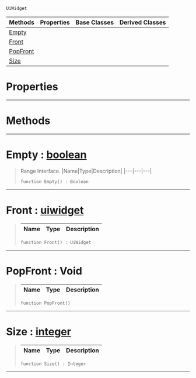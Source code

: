  `UiWidget`

|Methods|Properties|Base Classes|Derived Classes|
|---|---|---|---|
|[ Empty](https://github.com/dragonCASTjosh/PlasmaDocs/blob/master/code_reference/class_reference/uiwidgetcastresultsrange.markdown#empty-plasma-engine-docume)| | | |
|[ Front](https://github.com/dragonCASTjosh/PlasmaDocs/blob/master/code_reference/class_reference/uiwidgetcastresultsrange.markdown#front-plasma-engine-docume)| | | |
|[ PopFront](https://github.com/dragonCASTjosh/PlasmaDocs/blob/master/code_reference/class_reference/uiwidgetcastresultsrange.markdown#popfront-void)| | | |
|[ Size](https://github.com/dragonCASTjosh/PlasmaDocs/blob/master/code_reference/class_reference/uiwidgetcastresultsrange.markdown#size-plasma-engine-documen)| | | |


 #  Properties


---  
 #  Methods


---  
 #  Empty : [boolean](https://github.com/dragonCASTjosh/PlasmaDocs/blob/master/code_reference/lightning_base_types/boolean.markdown)

> Range Interface.
> |Name|Type|Description|
> |---|---|---|
> ``` lang=cpp, name=Lightning
> function Empty() : Boolean
> ``` 


---  
 #  Front : [uiwidget](https://github.com/dragonCASTjosh/PlasmaDocs/blob/master/code_reference/class_reference/uiwidget.markdown)

> 
> |Name|Type|Description|
> |---|---|---|
> ``` lang=cpp, name=Lightning
> function Front() : UiWidget
> ``` 


---  
 #  PopFront : Void

> 
> |Name|Type|Description|
> |---|---|---|
> ``` lang=cpp, name=Lightning
> function PopFront()
> ``` 


---  
 #  Size : [integer](https://github.com/dragonCASTjosh/PlasmaDocs/blob/master/code_reference/lightning_base_types/integer.markdown)

> 
> |Name|Type|Description|
> |---|---|---|
> ``` lang=cpp, name=Lightning
> function Size() : Integer
> ``` 


---  
 

 